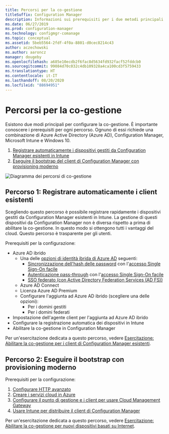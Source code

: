 ```yaml
---
title: Percorsi per la co-gestione
titleSuffix: Configuration Manager
description: Informazioni sui prerequisiti per i due metodi principali per configurare la co-gestione.
ms.date: 06/27/2019
ms.prod: configuration-manager
ms.technology: configmgr-comanage
ms.topic: conceptual
ms.assetid: 5beb5564-2fdf-4f0a-8801-d0cec8214c43
author: aczechowski
ms.author: aaroncz
manager: dougeby
ms.openlocfilehash: a685e10ecdb2f6fac8d5634fd932facf52fddcb0
ms.sourcegitcommit: 99084d70c032c4db109328a4ca100cd3f5759433
ms.translationtype: HT
ms.contentlocale: it-IT
ms.lasthandoff: 08/20/2020
ms.locfileid: "88694951"
---
```

# <a name="paths-to-co-management"></a>Percorsi per la co-gestione

Esistono due modi principali per configurare la co-gestione. È importante conoscere i prerequisiti per ogni percorso. Ognuno di essi richiede una combinazione di Azure Active Directory (Azure AD), Configuration Manager, Microsoft Intune e Windows 10. 

1. [Registrare automaticamente i dispositivi gestiti da Configuration Manager esistenti in Intune](#bkmk_path1)  
2. [Eseguire il bootstrap del client di Configuration Manager con provisioning moderno](#bkmk_path2)  

![Diagramma dei percorsi di co-gestione](media/co-management-paths.png)



## <a name="path-1-auto-enroll-existing-clients"></a><a name="bkmk_path1"></a> Percorso 1: Registrare automaticamente i client esistenti

Scegliendo questo percorso è possibile registrare rapidamente i dispositivi gestiti da Configuration Manager esistenti in Intune. La gestione di questi dispositivi da Configuration Manager non è diversa rispetto a prima di abilitare la co-gestione. In questo modo si ottengono tutti i vantaggi del cloud. Questo percorso è trasparente per gli utenti.

Prerequisiti per la configurazione:
- Azure AD ibrido
    - Una delle [opzioni di identità ibrida di Azure AD](/azure/active-directory/hybrid/plan-connect-user-signin) seguenti:  
       - [Sincronizzazione dell'hash delle password](/azure/active-directory/hybrid/plan-connect-user-signin#password-hash-synchronization) con l'[accesso Single Sign-On facile](/azure/active-directory/hybrid/how-to-connect-sso)
       - [Autenticazione pass-through](/azure/active-directory/hybrid/how-to-connect-pta) con l'[accesso Single Sign-On facile](/azure/active-directory/hybrid/how-to-connect-sso)
       - [SSO federato (con Active Directory Federation Services (AD FS))](/azure/active-directory/hybrid/plan-connect-user-signin#federation-that-uses-a-new-or-existing-farm-with-ad-fs-in-windows-server-2012-r2)
    - Azure AD Connect
    - Licenza Azure AD Premium
    - Configurare l'aggiunta ad Azure AD ibrido (scegliere una delle opzioni):
        - Per i domini gestiti
        - Per i domini federati
- Impostazione dell'agente client per l'aggiunta ad Azure AD ibrido
- Configurare la registrazione automatica dei dispositivi in Intune
- Abilitare la co-gestione in Configuration Manager

Per un'esercitazione dedicata a questo percorso, vedere [Esercitazione: Abilitare la co-gestione per i client di Configuration Manager esistenti](tutorial-co-manage-clients.md).



## <a name="path-2-bootstrap-with-modern-provisioning"></a><a name="bkmk_path2"></a> Percorso 2: Eseguire il bootstrap con provisioning moderno

Prerequisiti per la configurazione:

1. [Configurare HTTP avanzato](../core/plan-design/hierarchy/enhanced-http.md)  
2. [Creare i servizi cloud in Azure](../core/servers/deploy/configure/azure-services-wizard.md)  
3. [Configurare il punto di gestione e i client per usare Cloud Management Gateway](../core/clients/manage/cmg/setup-cloud-management-gateway.md)  
4. [Usare Intune per distribuire il client di Configuration Manager](how-to-prepare-Win10.md)  

Per un'esercitazione dedicata a questo percorso, vedere [Esercitazione: Abilitare la co-gestione per nuovi dispositivi basati su Internet](tutorial-co-manage-new-devices.md).